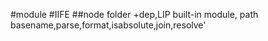#module
#IIFE
##node folder
+dep,LIP
built-in module, path basename,parse,format,isabsolute,join,resolve'